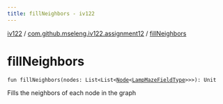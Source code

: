```yaml
---
title: fillNeighbors - iv122
---
```


[iv122](../index.md) / [com.github.mseleng.iv122.assignment12](index.md) / [fillNeighbors](.)

# fillNeighbors

`fun fillNeighbors(nodes: List<List<`[`Node`](../com.github.mseleng.iv122.util/-node/index.md)`<`[`LampMazeFieldType`](-lamp-maze-field-type/index.md)`>>>): Unit`

Fills the neighbors of each node in the graph

